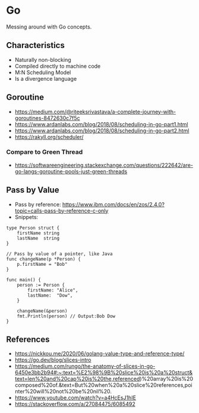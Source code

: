 # Go
Messing around with Go concepts.

## Characteristics
- Naturally non-blocking
- Compiled directly to machine code
- M:N Scheduling Model
- Is a divergence language

## Goroutine
- https://medium.com/@riteeksrivastava/a-complete-journey-with-goroutines-8472630c7f5c
- https://www.ardanlabs.com/blog/2018/08/scheduling-in-go-part1.html
- https://www.ardanlabs.com/blog/2018/08/scheduling-in-go-part2.html
- https://rakyll.org/scheduler/

### Compare to Green Thread
- https://softwareengineering.stackexchange.com/questions/222642/are-go-langs-goroutine-pools-just-green-threads


## Pass by Value
- Pass by reference: https://www.ibm.com/docs/en/zos/2.4.0?topic=calls-pass-by-reference-c-only
- Snippets:
```
type Person struct {
	firstName string
	lastName  string
}

// Pass by value of a pointer, like Java
func changeName(p *Person) {
	p.firstName = "Bob"
}

func main() {
	person := Person {
		firstName: "Alice",
		lastName:  "Dow",
	}

	changeName(&person)
	fmt.Println(person) // Output:Bob Dow
}

```

## References
 - https://nickkou.me/2020/06/golang-value-type-and-reference-type/
 - https://go.dev/blog/slices-intro
 - https://medium.com/rungo/the-anatomy-of-slices-in-go-6450e3bb2b94#:~:text=%E2%98%9B%20slice%20is%20a%20struct&text=len%20and%20cap%20is%20the,referenced)%20array%20is%20composed%20of.&text=But%20when%20a%20slice%20references,pointer%20will%20not%20be%20nil%20.
 - https://www.youtube.com/watch?v=a4HcEsJ1hIE
 - https://stackoverflow.com/a/27084475/6085492